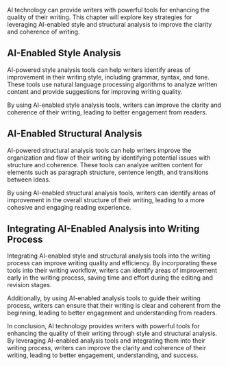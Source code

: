 
AI technology can provide writers with powerful tools for enhancing the quality of their writing. This chapter will explore key strategies for leveraging AI-enabled style and structural analysis to improve the clarity and coherence of writing.

AI-Enabled Style Analysis
-------------------------

AI-powered style analysis tools can help writers identify areas of improvement in their writing style, including grammar, syntax, and tone. These tools use natural language processing algorithms to analyze written content and provide suggestions for improving writing quality.

By using AI-enabled style analysis tools, writers can improve the clarity and coherence of their writing, leading to better engagement from readers.

AI-Enabled Structural Analysis
------------------------------

AI-powered structural analysis tools can help writers improve the organization and flow of their writing by identifying potential issues with structure and coherence. These tools can analyze written content for elements such as paragraph structure, sentence length, and transitions between ideas.

By using AI-enabled structural analysis tools, writers can identify areas of improvement in the overall structure of their writing, leading to a more cohesive and engaging reading experience.

Integrating AI-Enabled Analysis into Writing Process
----------------------------------------------------

Integrating AI-enabled style and structural analysis tools into the writing process can improve writing quality and efficiency. By incorporating these tools into their writing workflow, writers can identify areas of improvement early in the writing process, saving time and effort during the editing and revision stages.

Additionally, by using AI-enabled analysis tools to guide their writing process, writers can ensure that their writing is clear and coherent from the beginning, leading to better engagement and understanding from readers.

In conclusion, AI technology provides writers with powerful tools for enhancing the quality of their writing through style and structural analysis. By leveraging AI-enabled analysis tools and integrating them into their writing process, writers can improve the clarity and coherence of their writing, leading to better engagement, understanding, and success.

